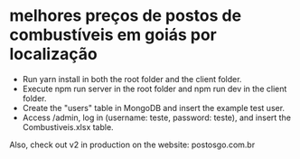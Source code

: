# melhores preços de postos de combustíveis em goiás por localização

- Run yarn install in both the root folder and the client folder.
- Execute npm run server in the root folder and npm run dev in the client folder.
- Create the "users" table in MongoDB and insert the example test user.
- Access /admin, log in (username: teste, password: teste), and insert the Combustiveis.xlsx table.

Also, check out v2 in production on the website:
postosgo.com.br
